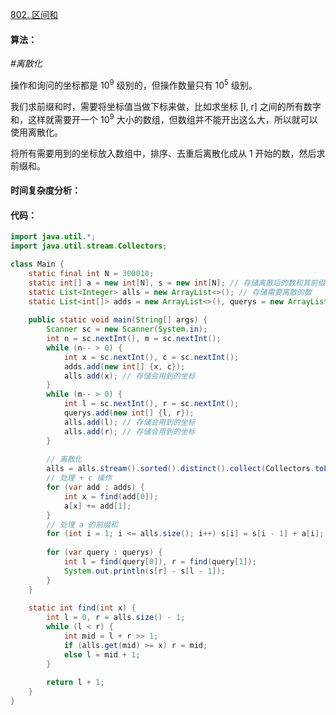 [802. 区间和](https://www.acwing.com/problem/content/804/)

#### 算法：

*#离散化*

操作和询问的坐标都是 10<sup>9</sup> 级别的，但操作数量只有 10<sup>5</sup> 级别。

我们求前缀和时，需要将坐标值当做下标来做，比如求坐标 [l, r] 之间的所有数字和，这样就需要开一个 10<sup>9</sup> 大小的数组，但数组并不能开出这么大，所以就可以使用离散化。

将所有需要用到的坐标放入数组中，排序、去重后离散化成从 1 开始的数，然后求前缀和。

#### 时间复杂度分析：



#### 代码：

```java
import java.util.*;
import java.util.stream.Collectors;

class Main {
    static final int N = 300010;
    static int[] a = new int[N], s = new int[N]; // 存储离散后的数和其前缀和
    static List<Integer> alls = new ArrayList<>(); // 存储需要离散的数
    static List<int[]> adds = new ArrayList<>(), querys = new ArrayList<>();
    
    public static void main(String[] args) {
        Scanner sc = new Scanner(System.in);
        int n = sc.nextInt(), m = sc.nextInt();
        while (n-- > 0) {
            int x = sc.nextInt(), c = sc.nextInt();
            adds.add(new int[] {x, c});
            alls.add(x); // 存储会用到的坐标
        }
        while (m-- > 0) {
            int l = sc.nextInt(), r = sc.nextInt();
            querys.add(new int[] {l, r});
            alls.add(l); // 存储会用到的坐标
            alls.add(r); // 存储会用到的坐标
        }
        
        // 离散化
        alls = alls.stream().sorted().distinct().collect(Collectors.toList());
        // 处理 + c 操作
        for (var add : adds) {
            int x = find(add[0]);
            a[x] += add[1];
        }
        // 处理 a 的前缀和
        for (int i = 1; i <= alls.size(); i++) s[i] = s[i - 1] + a[i];
        
        for (var query : querys) {
            int l = find(query[0]), r = find(query[1]);
            System.out.println(s[r] - s[l - 1]);
        }
    }
    
    static int find(int x) {
        int l = 0, r = alls.size() - 1;
        while (l < r) {
            int mid = l + r >> 1;
            if (alls.get(mid) >= x) r = mid;
            else l = mid + 1;
        }
        
        return l + 1;
    }
}
```

